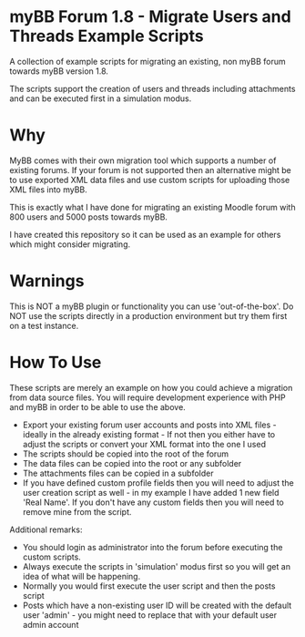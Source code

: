 # myBB Forum 1.8 - Migrate Users and Threads Example Scripts

A collection of example scripts for migrating an existing, non myBB forum towards myBB version 1.8.

The scripts support the creation of users and threads including attachments and can be executed first in a simulation modus.

# Why
MyBB comes with their own migration tool which supports a number of existing forums.  If your forum is not supported then an alternative might be to use exported XML data files and use custom scripts for uploading those XML files into myBB.

This is exactly what I have done for migrating an existing Moodle forum with 800 users and 5000 posts towards myBB.

I have created this repository so it can be used as an example for others which might consider migrating.

# Warnings

This is NOT a myBB plugin or functionality you can use 'out-of-the-box'. 
Do NOT use the scripts directly in a production environment but try them first on a test instance.

# How To Use

These scripts are merely an example on how you could achieve a migration from data source files.  You will require development experience with PHP and myBB in order to be able to use the above.

- Export your existing forum user accounts and posts into XML files - ideally in the already existing format - If not then you either have to adjust the scripts or convert your XML format into the one I used
- The scripts should be copied into the root of the forum
- The data files can be copied into the root or any subfolder
- The attachments files can be copied in a subfolder
- If you have defined custom profile fields then you will need to adjust the user creation script as well - in my example I have added 1 new field 'Real Name'. If you don't have any custom fields then you will need to remove mine from the script.  

Additional remarks:

- You should login as administrator into the forum before executing the custom scripts.
- Always execute the scripts in 'simulation' modus first so you will get an idea of what will be happening.
- Normally you would first execute the user script and then the posts script 
- Posts which have a non-existing user ID will be created with the default user 'admin' - you might need to replace that with your default user admin account





